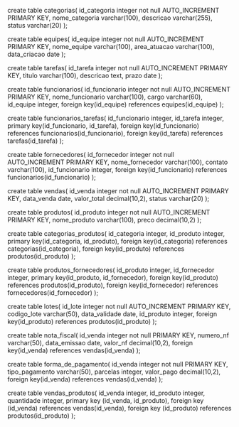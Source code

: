 create table categorias(
id_categoria integer not null AUTO_INCREMENT PRIMARY KEY,
nome_categoria varchar(100),
descricao varchar(255),
status varchar(20)
);

create table equipes(
id_equipe integer not null AUTO_INCREMENT PRIMARY KEY,
nome_equipe varchar(100),
area_atuacao varchar(100),
data_criacao date
);

create table tarefas(
id_tarefa integer not null AUTO_INCREMENT PRIMARY KEY,
titulo varchar(100),
descricao text,
prazo date
);

create table funcionarios(
id_funcionario integer not null AUTO_INCREMENT PRIMARY KEY,
nome_funcionario varchar(100),
cargo varchar(60),
id_equipe integer,
foreign key(id_equipe) references equipes(id_equipe)
);

create table funcionarios_tarefas(
id_funcionario integer,
id_tarefa integer,
primary key(id_funcionario, id_tarefa),
foreign key(id_funcionario) references funcionarios(id_funcionario),
foreign key(id_tarefa) references tarefas(id_tarefa)
);

create table fornecedores(
id_fornecedor integer not null AUTO_INCREMENT PRIMARY KEY,
nome_fornecedor varchar(100),
contato varchar(100),
id_funcionario integer,
foreign key(id_funcionario) references funcionarios(id_funcionario)
);

create table vendas(
id_venda integer not null AUTO_INCREMENT PRIMARY KEY,
data_venda date,
valor_total decimal(10,2),
status varchar(20)
);

create table produtos(
id_produto integer not null AUTO_INCREMENT PRIMARY KEY,
nome_produto varchar(100),
preco decimal(10,2)
);

create table categorias_produtos(
id_categoria integer,
id_produto integer,
primary key(id_categoria, id_produto),
foreign key(id_categoria) references categorias(id_categoria),
foreign key(id_produto) references produtos(id_produto)
);

create table produtos_fornecedores(
id_produto integer,
id_fornecedor integer,
primary key(id_produto, id_fornecedor),
foreign key(id_produto) references produtos(id_produto),
foreign key(id_fornecedor) references fornecedores(id_fornecedor)
);

create table lotes(
id_lote integer not null AUTO_INCREMENT PRIMARY KEY,
codigo_lote varchar(50),
data_validade date,
id_produto integer,
foreign key(id_produto) references produtos(id_produto)
);

create table nota_fiscal(
id_venda integer not null PRIMARY KEY,
numero_nf varchar(50),
data_emissao date,
valor_nf decimal(10,2),
foreign key(id_venda) references vendas(id_venda)
);

create table forma_de_pagamento(
id_venda integer not null PRIMARY KEY,
tipo_pagamento varchar(50),
parcelas integer,
valor_pago decimal(10,2),
foreign key(id_venda) references vendas(id_venda)
);

create table vendas_produtos(
id_venda integer,
id_produto integer,
quantidade integer,
primary key (id_venda, id_produto),
foreign key (id_venda) references vendas(id_venda),
foreign key (id_produto) references produtos(id_produto)
);
